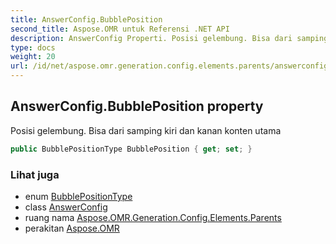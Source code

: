 ```yaml
---
title: AnswerConfig.BubblePosition
second_title: Aspose.OMR untuk Referensi .NET API
description: AnswerConfig Properti. Posisi gelembung. Bisa dari samping kiri dan kanan konten utama
type: docs
weight: 20
url: /id/net/aspose.omr.generation.config.elements.parents/answerconfig/bubbleposition/
---
```

## AnswerConfig.BubblePosition property

Posisi gelembung. Bisa dari samping kiri dan kanan konten utama

```csharp
public BubblePositionType BubblePosition { get; set; }
```

### Lihat juga

* enum [BubblePositionType](../../../aspose.omr.generation.config.enums/bubblepositiontype/)
* class [AnswerConfig](../)
* ruang nama [Aspose.OMR.Generation.Config.Elements.Parents](../../answerconfig/)
* perakitan [Aspose.OMR](../../../)


